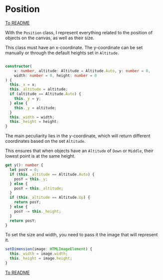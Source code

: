 # Position

[To README](./../../../../README.md) 

With the `Position` class, I represent everything related to the position of objects on the canvas, as well as their size.

This class must have an x-coordinate. The y-coordinate can be set manually or through the default heights set in `Altitude`.

```Typescript

constructor(
	x: number, altitude: Altitude = Altitude.Auto, y: number = 0,
	width: number = 0, height: number = 0
) {  
  this._x = x;  
  this._altitude = altitude;  
  if (altitude == Altitude.Auto) {  
    this._y = y;  
  } else {  
    this._y = altitude;  
  }  
  this._width = width;  
  this._height = height;  
}

```

The main peculiarity lies in the y-coordinate, which will return different coordinates based on the set `Altitude`.

This ensures that when objects have an `Altitude` of `Down` or `Middle`, their lowest point is at the same height.

```Typescript
get y(): number {  
  let posY = 0;  
  if (this._altitude == Altitude.Auto) {  
    posY = this._y;  
  } else {  
    posY = this._altitude;  
  }  
  if (this._altitude == Altitude.Up) {  
    return posY;  
  } else {  
    posY -= this._height;  
  }  
  return posY;  
}
```

To set the size and width, you need to pass it the image that will represent it.

```Typescript
setDimension(image: HTMLImageElement) {  
  this._width = image.width;  
  this._height = image.height;  
}
```


[To README](./../../../../README.md) 